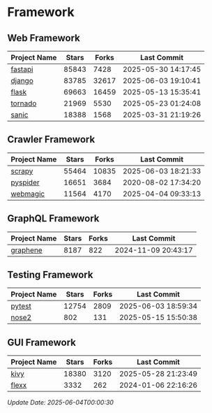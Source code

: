 # Framework

## Web Framework
| Project Name | Stars | Forks | Last Commit |
| ------------ | ----- | ----- | ----------- |
| [fastapi](https://github.com/fastapi/fastapi) | 85843 | 7428 | 2025-05-30 14:17:45 |
| [django](https://github.com/django/django) | 83785 | 32617 | 2025-06-03 19:10:41 |
| [flask](https://github.com/pallets/flask) | 69663 | 16459 | 2025-05-13 15:35:41 |
| [tornado](https://github.com/tornadoweb/tornado) | 21969 | 5530 | 2025-05-23 01:24:08 |
| [sanic](https://github.com/sanic-org/sanic) | 18388 | 1568 | 2025-03-31 21:19:26 |

## Crawler Framework
| Project Name | Stars | Forks | Last Commit |
| ------------ | ----- | ----- | ----------- |
| [scrapy](https://github.com/scrapy/scrapy) | 55464 | 10835 | 2025-06-03 18:21:33 |
| [pyspider](https://github.com/binux/pyspider) | 16651 | 3684 | 2020-08-02 17:34:20 |
| [webmagic](https://github.com/code4craft/webmagic) | 11564 | 4170 | 2025-04-04 09:33:13 |

## GraphQL Framework
| Project Name | Stars | Forks | Last Commit |
| ------------ | ----- | ----- | ----------- |
| [graphene](https://github.com/graphql-python/graphene) | 8187 | 822 | 2024-11-09 20:43:17 |

## Testing Framework
| Project Name | Stars | Forks | Last Commit |
| ------------ | ----- | ----- | ----------- |
| [pytest](https://github.com/pytest-dev/pytest) | 12754 | 2809 | 2025-06-03 18:59:34 |
| [nose2](https://github.com/nose-devs/nose2) | 802 | 131 | 2025-05-15 15:50:38 |

## GUI Framework
| Project Name | Stars | Forks | Last Commit |
| ------------ | ----- | ----- | ----------- |
| [kivy](https://github.com/kivy/kivy) | 18380 | 3120 | 2025-05-28 21:23:49 |
| [flexx](https://github.com/flexxui/flexx) | 3332 | 262 | 2024-01-06 22:16:26 |

*Update Date: 2025-06-04T00:00:30*